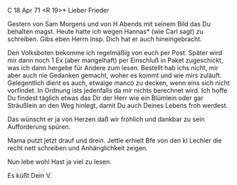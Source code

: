  C 18 Apr 71
 <R 19>*
Lieber Frieder

Gestern von Sam Morgens und von H Abends mit seinem Bild das Du behalten magst. Heute hatte ich wegen Hannas* (wie Carl sagt) zu schreiben. Gibs eben Herrn Insp. Dich hat er auch hineingebracht.

Den Volksboten bekomme ich regelmäßig von euch per Post. Später wird mir dann noch 1 Ex (aber mangelhaft) per Einschluß in Paket zugeschickt, was ich dann hergebe für Andere zum lesen. Bestellt hab ichs nicht, mir aber auch nie Gedanken gemacht, woher es kommt und wie mirs zuläuft. Gelegentlich dient es auch, etwaige manco zu decken, wenn eins sich nicht vorfindet. In Ordnung ists jedenfalls da mir nichts berechnet wird. 
Ich hoffe Du findest täglich etwas das Dir der Herr wie ein Blümlein oder gar Sträußlein an den Weg hinlegt, damit Du auch Deines Lebens froh werdest.

Das wünscht er ja von Herzen daß wir fröhlich und dankbar zu sein Aufforderung spüren.

Mama putzt jetzt drauf und drein. Jettle erhielt Bfe von den kl Lechler die recht nett schreiben und Anhänglichkeit zeigen.

Nun lebe wohl Hast ja viel zu lesen.

 Es küßt Dein V.
